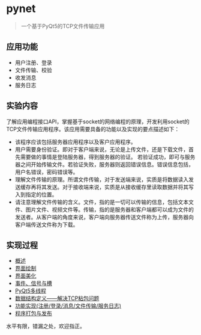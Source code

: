 # pynet

> 一个基于PyQt5的TCP文件传输应用

## 应用功能
* 用户注册、登录  
* 文件传输、校验  
* 收发消息  
* 服务日志

## 实验内容
了解应用编程接口API，掌握基于socket的网络编程的原理，开发利用socket的TCP文件传输应用程序。该应用需要具备的功能以及实现的要点描述如下：  
* 该程序应该包括服务器应用程序以及客户应用程序。
* 用户需要身份验证。即对于客户端来说，无论是上传文件，还是下载文件，首先需要做的事情是登陆服务器，得到服务器的验证。 若验证成功，即可与服务器之间开始传输文件。若验证失败，服务器则返回错误信息。错误信息包括，用户名错误，密码错误等。
* 理解文件传输的原理。所谓文件传输，对于发送端来说，实质是将数据读入发送缓存再将其发送。对于接收端来说，实质是从接收缓存里读取数据并将其写入到指定的位置。
* 请注意理解文件传输的含义。文件，指的是一切可以传输的信息，包括文本文件、图片文件、视频文件等。传输，指的是服务器和客户端都可以成为文件的发送者。从客户端的角度来说，客户端向服务器传送文件称为上传，服务器向客户端传送文件称为下载。

## 实现过程
* [概述](https://sangyx.com/181)
* [界面绘制](https://www.sangyx.com/188)
* [界面美化](https://www.sangyx.com/195)
* [事件、信号与槽](https://www.sangyx.com/224)
* [PyQt5多线程](https://www.sangyx.com/228)
* [数据结构定义——解决TCP粘包问题](https://www.sangyx.com/234)
* [功能实现(注册/登录/消息/文件传输/服务日志)](https://www.sangyx.com/238)
* [程序打包与发布](https://www.sangyx.com/241)

水平有限，错漏之处，欢迎指正。
